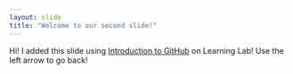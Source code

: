 ```yaml
---
layout: slide
title: "Welcome to our second slide!"
---
```

Hi! I added this slide using [Introduction to GitHub](https://lab.github.com/githubtraining/introduction-to-github) on Learning Lab!
Use the left arrow to go back!
